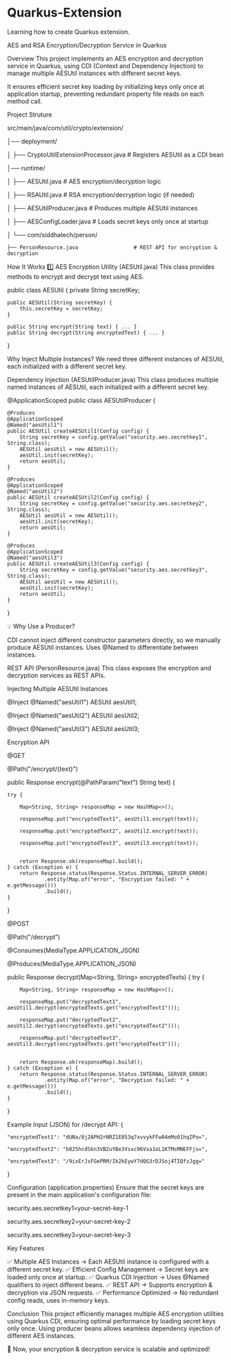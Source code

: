 # Quarkus-Extension
Learning how to create Quarkus extension.

AES  and RSA Encryption/Decryption Service in Quarkus

Overview
This project implements an AES encryption and decryption service in Quarkus, using CDI (Context and Dependency Injection) to manage multiple AESUtil instances with different secret keys.

It ensures efficient secret key loading by initializing keys only once at application startup, preventing redundant property file reads on each method call.

Project Struture

src/main/java/com/util/crypto/extension/

│── deployment/

│   ├── CryptoUtilExtensionProcessor.java  # Registers AESUtil as a CDI bean

│── runtime/

│   ├── AESUtil.java                        # AES encryption/decryption logic

│   ├── RSAUtil.java                        # RSA encryption/decryption logic (if needed)

│   ├── AESUtilProducer.java                 # Produces multiple AESUtil instances

│   ├── AESConfigLoader.java                 # Loads secret keys only once at startup

│
└── com/siddhatech/person/

    ├── PersonResource.java                  # REST API for encryption & decryption


How It Works
1️⃣ AES Encryption Utility (AESUtil.java)
This class provides methods to encrypt and decrypt text using AES.

public class AESUtil {
    private String secretKey;

    public AESUtil(String secretKey) {
        this.secretKey = secretKey;
    }

    public String encrypt(String text) { ... }
    public String decrypt(String encryptedText) { ... }
}


Why Inject Multiple Instances?
We need three different instances of AESUtil, each initialized with a different secret key.

Dependency Injection (AESUtilProducer.java)
This class produces multiple named instances of AESUtil, each initialized with a different secret key.

@ApplicationScoped
public class AESUtilProducer {

    @Produces
    @ApplicationScoped
    @Named("aesUtil1")
    public AESUtil createAESUtil1(Config config) {
        String secretKey = config.getValue("security.aes.secretkey1", String.class);
        AESUtil aesUtil = new AESUtil();
        aesUtil.init(secretKey);
        return aesUtil;
    }

    @Produces
    @ApplicationScoped
    @Named("aesUtil2")
    public AESUtil createAESUtil2(Config config) {
        String secretKey = config.getValue("security.aes.secretkey2", String.class);
        AESUtil aesUtil = new AESUtil();
        aesUtil.init(secretKey);
        return aesUtil;
    }

    @Produces
    @ApplicationScoped
    @Named("aesUtil3")
    public AESUtil createAESUtil3(Config config) {
        String secretKey = config.getValue("security.aes.secretkey3", String.class);
        AESUtil aesUtil = new AESUtil();
        aesUtil.init(secretKey);
        return aesUtil;
    }
}

💡 Why Use a Producer?

CDI cannot inject different constructor parameters directly, so we manually produce AESUtil instances.
Uses @Named to differentiate between instances.

REST API (PersonResource.java)
This class exposes the encryption and decryption services as REST APIs.

Injecting Multiple AESUtil Instances

@Inject
@Named("aesUtil1")
AESUtil aesUtil1;

@Inject
@Named("aesUtil2")
AESUtil aesUtil2;

@Inject
@Named("aesUtil3")
AESUtil aesUtil3;


Encryption API

@GET

@Path("/encrypt/{text}")

public Response encrypt(@PathParam("text") String text) {

    try {
    
        Map<String, String> responseMap = new HashMap<>();
        
        responseMap.put("encryptedText1", aesUtil1.encrypt(text));
        
        responseMap.put("encryptedText2", aesUtil2.encrypt(text));
        
        responseMap.put("encryptedText3", aesUtil3.encrypt(text));
        

        return Response.ok(responseMap).build();
    } catch (Exception e) {
        return Response.status(Response.Status.INTERNAL_SERVER_ERROR)
                .entity(Map.of("error", "Encryption failed: " + e.getMessage()))
                .build();
    }
}


@POST

@Path("/decrypt")

@Consumes(MediaType.APPLICATION_JSON)

@Produces(MediaType.APPLICATION_JSON)

public Response decrypt(Map<String, String> encryptedTexts) {
    try {
    
        Map<String, String> responseMap = new HashMap<>();
        
        responseMap.put("decryptedText1", aesUtil1.decrypt(encryptedTexts.get("encryptedText1")));
        
        responseMap.put("decryptedText2", aesUtil2.decrypt(encryptedTexts.get("encryptedText2")));
        
        responseMap.put("decryptedText3", aesUtil3.decrypt(encryptedTexts.get("encryptedText3")));
        

        return Response.ok(responseMap).build();
    } catch (Exception e) {
        return Response.status(Response.Status.INTERNAL_SERVER_ERROR)
                .entity(Map.of("error", "Decryption failed: " + e.getMessage()))
                .build();
    }
}


Example Input (JSON) for /decrypt API:
{

    "encryptedText1": "dUNa/8j2APH2rNRZ1E853q7xvvykFFw04mMo01hqIPo=",
    
    "encryptedText2": "b825hcdSkn3VB2uYBe3Vsxc96Vxa1oL1KTMsMNEFFjs=",
    
    "encryptedText3": "/9ixErJsFGePRM/Ik2kEywY7dQG3rDJSoj4TIQfzJgg="
}

Configuration (application.properties)
Ensure that the secret keys are present in the main application's configuration file:


security.aes.secretkey1=your-secret-key-1

security.aes.secretkey2=your-secret-key-2

security.aes.secretkey3=your-secret-key-3



Key Features

✅ Multiple AES Instances → Each AESUtil instance is configured with a different secret key.
✅ Efficient Config Management → Secret keys are loaded only once at startup.
✅ Quarkus CDI Injection → Uses @Named qualifiers to inject different beans.
✅ REST API → Supports encryption & decryption via JSON requests.
✅ Performance Optimized → No redundant config reads, uses in-memory keys.



Conclusion
This project efficiently manages multiple AES encryption utilities using Quarkus CDI, ensuring optimal performance by loading secret keys only once. Using producer beans allows seamless dependency injection of different AES instances.

🚀 Now, your encryption & decryption service is scalable and optimized!

